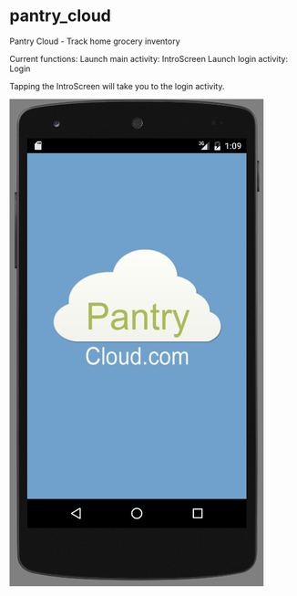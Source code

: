 # pantry_cloud
Pantry Cloud - Track home grocery inventory

Current functions: 
Launch main activity: IntroScreen
Launch login activity: Login

Tapping the IntroScreen will take you to the login activity.

![](/git-assets/intro_activity.png)
<br>

